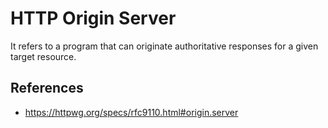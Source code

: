 # HTTP Origin Server

It refers to a program that can originate authoritative responses for a given target resource.

## References

- https://httpwg.org/specs/rfc9110.html#origin.server
